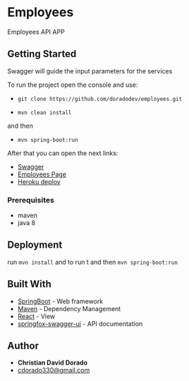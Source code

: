 # Employees

Employees API APP

## Getting Started

Swagger will guide the input parameters for the services

To run the project open the console and use:

* `git clone https://github.com/doradodev/employees.git`

* ```mvn clean install```

and then 
* ```mvn spring-boot:run```

After that you can open the next links:

* [Swagger](http://localhost:8080/swagger-ui.html)
* [Employees Page](http://localhost:8080)
* [Heroku deploy](https://employees-doradodev.herokuapp.com)

### Prerequisites

* maven
* java 8

## Deployment

run ```mvn install``` and  to run t 
and then 
```mvn spring-boot:run```


## Built With

* [SpringBoot](https://spring.io/projects/spring-boot/) - Web framework
* [Maven](https://maven.apache.org/) - Dependency Management
* [React](https://reactjs.org/) - View
* [springfox-swagger-ui](https://github.com/Netflix/Hystrix) - API documentation



## Author

* **Christian David Dorado**
* [cdorado330@gmail.com](<mailto:cdorado330@gmail.com>)

